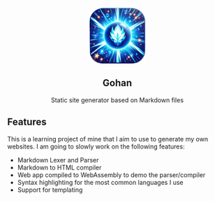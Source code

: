 <p align="center"><br><img src="./icon.png" width="128" height="128" alt="Gohan icon" /></p>
<h2 align="center">Gohan</h2>
<p align="center">
  Static site generator based on Markdown files
</p>

## Features

This is a learning project of mine that I aim to use to generate my own websites. I am going to slowly work on the following features:

- Markdown Lexer and Parser
- Markdown to HTML compiler
- Web app compiled to WebAssembly to demo the parser/compiler
- Syntax highlighting for the most common languages I use
- Support for templating
